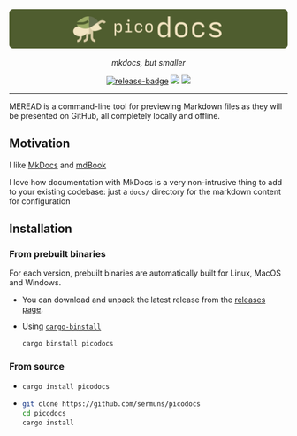 <a href="https://github.com/sermuns/picodocs">
  <img src="docs/banner.png">
</a>

<div align="center">
  <p>
  <em>
      mkdocs, but smaller
  </em>
  </p>
  <a href="https://github.com/sermuns/meread/releases/latest">
    <img alt="release-badge" src="https://img.shields.io/github/v/release/sermuns/picodocs.svg"></a>
  <a href="https://github.com/sermuns/meread/blob/main/LICENSE">
    <img src="https://img.shields.io/badge/License-WTFPL-brightgreen.svg"></a>
  <a href="https://crates.io/crates/picodocs"><img src="https://img.shields.io/crates/v/picodocs.svg"></a>
</div>

---

MEREAD is a command-line tool for previewing Markdown files as they will be presented on GitHub, all completely locally and offline.

## Motivation

I like [MkDocs](https://github.com/mkdocs/mkdocs) and [mdBook](https://github.com/rust-lang/mdBook)

I love how documentation with MkDocs is a very non-intrusive thing to add to your existing codebase: just a `docs/` directory for the markdown content for configuration

## Installation

### From prebuilt binaries

For each version, prebuilt binaries are automatically built for Linux, MacOS and Windows.

- You can download and unpack the
  latest release from the [releases page](https://github.com/sermuns/picodocs/releases/latest).

- Using [`cargo-binstall`](https://github.com/cargo-bins/cargo-binstall)

  ```bash
  cargo binstall picodocs
  ```

### From source

- ```bash
  cargo install picodocs
  ```

- ```bash
  git clone https://github.com/sermuns/picodocs
  cd picodocs
  cargo install
  ```
